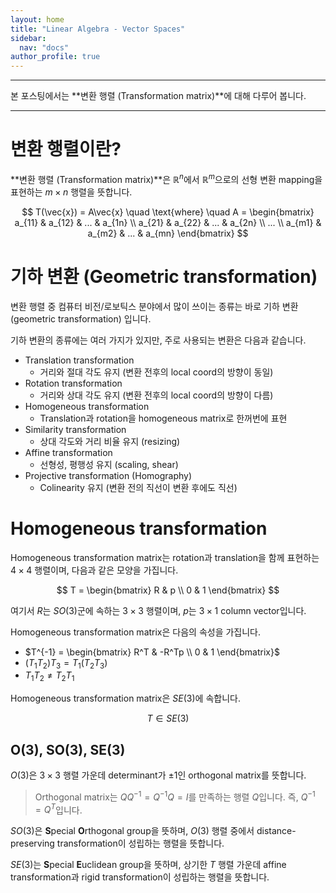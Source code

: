 ```yaml
---
layout: home
title: "Linear Algebra - Vector Spaces"
sidebar:
  nav: "docs"
author_profile: true
---
```


---

본 포스팅에서는 **변환 행렬 (Transformation matrix)**에 대해 다루어 봅니다.

***

# 변환 행렬이란?

**변환 행렬 (Transformation matrix)**은 $\mathbb{R}^n$에서 $\mathbb{R}^m$으로의 선형 변환 mapping을 표현하는 $m \times n$ 행렬을 뜻합니다.

$$
T(\vec{x}) = A\vec{x} \quad \text{where} \quad 
A = \begin{bmatrix}
a_{11} & a_{12} & ... & a_{1n} \\
a_{21} & a_{22} & ... & a_{2n} \\
... \\
a_{m1} & a_{m2} & ... & a_{mn}
\end{bmatrix} 
$$

# 기하 변환 (Geometric transformation)
변환 행렬 중 컴퓨터 비전/로보틱스 분야에서 많이 쓰이는 종류는 바로 기하 변환 (geometric transformation) 입니다.

기하 변환의 종류에는 여러 가지가 있지만, 주로 사용되는 변환은 다음과 같습니다.

- Translation transformation
    - 거리와 절대 각도 유지 (변환 전후의 local coord의 방향이 동일)
- Rotation transformation
    - 거리와 상대 각도 유지 (변환 전후의 local coord의 방향이 다름)
- Homogeneous transformation
    - Translation과 rotation을 homogeneous matrix로 한꺼번에 표현
- Similarity transformation
    - 상대 각도와 거리 비율 유지 (resizing)
- Affine transformation
    - 선형성, 평행성 유지 (scaling, shear)
- Projective transformation (Homography)
    - Colinearity 유지 (변환 전의 직선이 변환 후에도 직선)


# Homogeneous transformation
Homogeneous transformation matrix는 rotation과 translation을 함께 표현하는 $4 \times 4$ 행렬이며, 다음과 같은 모양을 가집니다.

$$
T = \begin{bmatrix}
R & p \\
0 & 1
\end{bmatrix}
$$

여기서 $R$는 $SO(3)$군에 속하는 $3 \times 3$ 행렬이며, $p$는 $3 \times 1$ column vector입니다.

Homogeneous transformation matrix은 다음의 속성을 가집니다.
- $T^{-1} =
\begin{bmatrix}
R^T & -R^Tp \\
0 & 1
\end{bmatrix}$
- $(T_1 T_2)T_3 = T_1(T_2 T_3)$
- $T_1 T_2 \neq T_2 T_1$

Homogeneous transformation matrix은 $SE(3)$에 속합니다.

$$
T \in SE(3)
$$

## O(3), SO(3), SE(3)
$O(3)$은 $3 \times 3$ 행렬 가운데 determinant가 $\pm1$인 orthogonal matrix를 뜻합니다.

> Orthogonal matrix는 $QQ^{-1}=Q^{-1}Q=I$를 만족하는 행렬 $Q$입니다. 즉, $Q^{-1}=Q^T$입니다.

$SO(3)$은 **S**pecial **O**rthogonal group을 뜻하며, $O(3)$ 행렬 중에서 distance-preserving transformation이 성립하는 행렬을 뜻합니다.

$SE(3)$는 **S**pecial **E**uclidean group을 뜻하며, 상기한 $T$ 행렬 가운데 affine transformation과 rigid transformation이 성립하는 행렬을 뜻합니다.